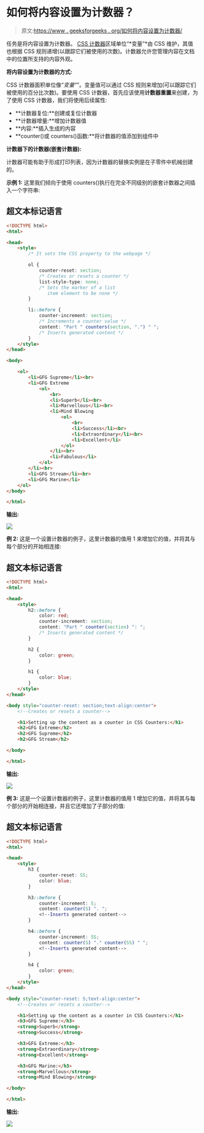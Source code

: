 # 如何将内容设置为计数器？

> 原文:[https://www . geeksforgeeks . org/如何将内容设置为计数器/](https://www.geeksforgeeks.org/how-to-set-the-content-as-a-counter/)

任务是将内容设置为计数器。 [CSS 计数器](https://www.geeksforgeeks.org/css-counters/)区域单位“*变量”*由 CSS 维护，其值也根据 CSS 规则递增(以跟踪它们被使用的次数)。计数器允许您管理内容在文档中的位置所支持的内容外观。

**将内容设置为计数器的方式:**

CSS 计数器面积单位像“*变量“*”。变量值可以通过 CSS 规则来增加(可以跟踪它们被使用的百分比次数)。要使用 CSS 计数器，首先应该使用**计数器重置**来创建，为了使用 CSS 计数器，我们将使用后续属性:

*   **计数器复位:**创建或复位计数器
*   **计数器增量:**增加计数器值
*   **内容:**插入生成的内容
*   **counter()或 counters()函数:**将计数器的值添加到组件中

**计数器下的计数器(嵌套计数器):**

计数器可能有助于形成打印列表，因为计数器的替换实例是在子零件中机械创建的。

**示例 1:** 这里我们倾向于使用 counters()执行在完全不同级别的嵌套计数器之间插入一个字符串:

## 超文本标记语言

```html
<!DOCTYPE html>
<html>

<head>
    <style>
        /* It sets the CSS property to the webpage */

        ol {
            counter-reset: section;
            /* Creates or resets a counter */
            list-style-type: none;
            /* Sets the marker of a list 
               item element to be none */
        }

        li::before {
            counter-increment: section;
            /* Increments a counter value */
            content: "Part " counters(section, ".") " ";
            /* Inserts generated content */
        }
    </style>
</head>

<body>

    <ol>
        <li>GFG Supreme</li><br>
        <li>GFG Extreme
            <ol>
                <br>
                <li>Superb</li><br>
                <li>Marvellous</li><br>
                <li>Mind Blowing
                    <ol>
                        <br>
                        <li>Success</li><br>
                        <li>Extraordinary</li><br>
                        <li>Excellent</li>
                    </ol>
                </li><br>
                <li>Fabulous</li>
            </ol>
        </li><br>
        <li>GFG Stream</li><br>
        <li>GFG Marine</li>
    </ol>
</body>

</html>
```

**输出:**

![](img/154aeb3e3337f54ffac261ce7c85e15b.png)

**例 2:** 这是一个设置计数器的例子，这里计数器的值用 1 来增加它的值，并将其与每个部分的开始相连接:

## 超文本标记语言

```html
<!DOCTYPE html>
<html>

<head>
    <style>
        h2::before {
            color: red;
            counter-increment: section;
            content: "Part " counter(section) ": ";
            /* Inserts generated content */
        }

        h2 {
            color: green;
        }

        h1 {
            color: blue;
        }
    </style>
</head>

<body style="counter-reset: section;text-align:center">
    <!--Creates or resets a counter-->

    <h1>Setting up the content as a counter in CSS Counters:</h1>
    <h2>GFG Extreme</h2>
    <h2>GFG Supreme</h2>
    <h2>GFG Stream</h2>

</body>

</html>
```

**输出:**

![](img/13016bf1cc82502a1fc467aa970f2f61.png)

**例 3:** 这是一个设置计数器的例子，这里计数器的值用 1 增加它的值，并将其与每个部分的开始相连接，并且它还增加了子部分的值:

## 超文本标记语言

```html
<!DOCTYPE html>
<html>

<head>
    <style>
        h3 {
            counter-reset: SS;
            color: blue;
        }

        h3::before {
            counter-increment: S;
            content: counter(S) ". ";
            <!--Inserts generated content-->
        }

        h4::before {
            counter-increment: SS;
            content: counter(S) "." counter(SS) " ";
            <!--Inserts generated content-->
        }

        h4 {
            color: green;
        }
    </style>
</head>

<body style="counter-reset: S;text-align:center">
    <!--Creates or resets a counter-->

    <h1>Setting up the content as a counter in CSS Counters:</h1>
    <h3>GFG Supreme:</h3>
    <strong>Superb</strong>
    <strong>Success</strong>

    <h3>GFG Extreme:</h3>
    <strong>Extraordinary</strong>
    <strong>Excellent</strong>

    <h3>GFG Marine:</h3>
    <strong>Marvellous</strong>
    <strong>Mind Blowing</strong>

</body>

</html>
```

**输出:**

![](img/3005f872748a9cabb1f5dca86c372e2c.png)